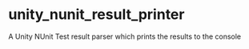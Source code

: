 # unity_nunit_result_printer
A Unity NUnit Test result parser which prints the results to the console
